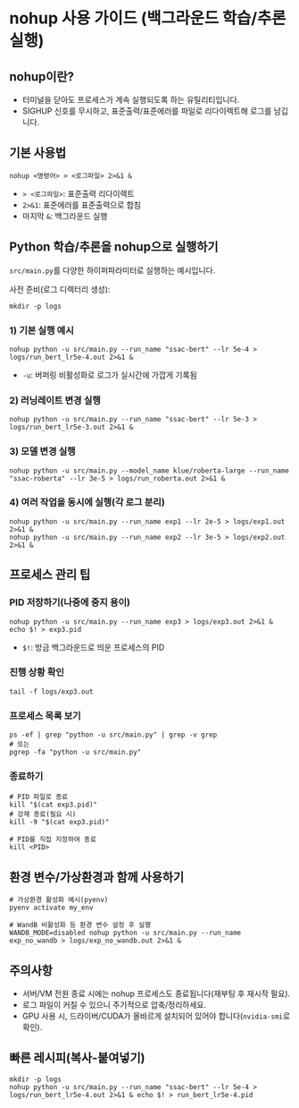 # nohup 사용 가이드 (백그라운드 학습/추론 실행)

## nohup이란?
- 터미널을 닫아도 프로세스가 계속 실행되도록 하는 유틸리티입니다.
- SIGHUP 신호를 무시하고, 표준출력/표준에러를 파일로 리다이렉트해 로그를 남깁니다.

## 기본 사용법
```
nohup <명령어> > <로그파일> 2>&1 &
```
- `> <로그파일>`: 표준출력 리다이렉트
- `2>&1`: 표준에러를 표준출력으로 합침
- 마지막 `&`: 백그라운드 실행

## Python 학습/추론을 nohup으로 실행하기
`src/main.py`를 다양한 하이퍼파라미터로 실행하는 예시입니다.

사전 준비(로그 디렉터리 생성):
```
mkdir -p logs
```

### 1) 기본 실행 예시
```
nohup python -u src/main.py --run_name "ssac-bert" --lr 5e-4 > logs/run_bert_lr5e-4.out 2>&1 &
```
- `-u`: 버퍼링 비활성화로 로그가 실시간에 가깝게 기록됨

### 2) 러닝레이트 변경 실행
```
nohup python -u src/main.py --run_name "ssac-bert" --lr 5e-3 > logs/run_bert_lr5e-3.out 2>&1 &
```

### 3) 모델 변경 실행
```
nohup python -u src/main.py --model_name klue/roberta-large --run_name "ssac-roberta" --lr 3e-5 > logs/run_roberta.out 2>&1 &
```

### 4) 여러 작업을 동시에 실행(각 로그 분리)
```
nohup python -u src/main.py --run_name exp1 --lr 2e-5 > logs/exp1.out 2>&1 &
nohup python -u src/main.py --run_name exp2 --lr 3e-5 > logs/exp2.out 2>&1 &
```

## 프로세스 관리 팁

### PID 저장하기(나중에 중지 용이)
```
nohup python -u src/main.py --run_name exp3 > logs/exp3.out 2>&1 & echo $! > exp3.pid
```
- `$!`: 방금 백그라운드로 띄운 프로세스의 PID

### 진행 상황 확인
```
tail -f logs/exp3.out
```

### 프로세스 목록 보기
```
ps -ef | grep "python -u src/main.py" | grep -v grep
# 또는
pgrep -fa "python -u src/main.py"
```

### 종료하기
```
# PID 파일로 종료
kill "$(cat exp3.pid)"
# 강제 종료(필요 시)
kill -9 "$(cat exp3.pid)"

# PID를 직접 지정하여 종료
kill <PID>
```

## 환경 변수/가상환경과 함께 사용하기
```
# 가상환경 활성화 예시(pyenv)
pyenv activate my_env

# WandB 비활성화 등 환경 변수 설정 후 실행
WANDB_MODE=disabled nohup python -u src/main.py --run_name exp_no_wandb > logs/exp_no_wandb.out 2>&1 &
```

## 주의사항
- 서버/VM 전원 종료 시에는 nohup 프로세스도 종료됩니다(재부팅 후 재시작 필요).
- 로그 파일이 커질 수 있으니 주기적으로 압축/정리하세요.
- GPU 사용 시, 드라이버/CUDA가 올바르게 설치되어 있어야 합니다(`nvidia-smi`로 확인).

## 빠른 레시피(복사-붙여넣기)
```
mkdir -p logs
nohup python -u src/main.py --run_name "ssac-bert" --lr 5e-4 > logs/run_bert_lr5e-4.out 2>&1 & echo $! > run_bert_lr5e-4.pid
```

